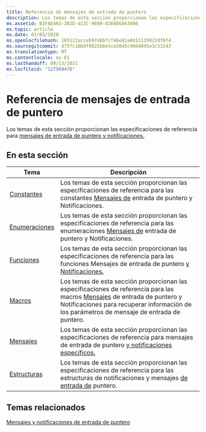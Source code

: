 ```yaml
---
title: Referencia de mensajes de entrada de puntero
description: Los temas de esta sección proporcionan las especificaciones de referencia para mensajes de entrada de puntero y notificaciones.
ms.assetid: B3FAE463-3B1D-412C-9698-8366D6A63806
ms.topic: article
ms.date: 02/03/2020
ms.openlocfilehash: 165121acceb974bbfcf46e81a0d11135022df8f4
ms.sourcegitcommit: d75fc10b9f0825bbe5ce5045c90d4045e3c53243
ms.translationtype: MT
ms.contentlocale: es-ES
ms.lasthandoff: 09/13/2021
ms.locfileid: "127569476"
---
```

# <a name="pointer-input-message-reference"></a>Referencia de mensajes de entrada de puntero

Los temas de esta sección proporcionan las especificaciones de referencia para [mensajes de entrada de puntero y notificaciones.](messages-and-notifications-portal.md)

## <a name="in-this-section"></a>En esta sección



| Tema                                   | Descripción                                                                                                                                                                                                                        |
|-----------------------------------------|------------------------------------------------------------------------------------------------------------------------------------------------------------------------------------------------------------------------------------|
| [Constantes](constants.md)<br/>   | Los temas de esta sección proporcionan las especificaciones de referencia para las constantes [Mensajes de](messages-and-notifications-portal.md) entrada de puntero y Notificaciones. <br/>                                                              |
| [Enumeraciones](enums.md)<br/>    | Los temas de esta sección proporcionan las especificaciones de referencia para las enumeraciones [Mensajes de](messages-and-notifications-portal.md) entrada de puntero y Notificaciones. <br/>                                                           |
| [Funciones](functions.md)<br/>   | Los temas de esta sección proporcionan las especificaciones de referencia para las funciones Mensajes de entrada de puntero [y Notificaciones.](messages-and-notifications-portal.md)<br/>                                                               |
| [Macros](macros.md)<br/>         | Los temas de esta sección proporcionan las especificaciones de referencia para las macros [Mensajes](messages-and-notifications-portal.md) de entrada de puntero y Notificaciones para recuperar información de los parámetros de mensaje de entrada de puntero.<br/> |
| [Mensajes](messages.md)<br/>     | Los temas de esta sección proporcionan las especificaciones de referencia para mensajes de entrada de puntero [y notificaciones específicos.](messages-and-notifications-portal.md)<br/>                                                                |
| [Estructuras](structures.md)<br/> | Los temas de esta sección proporcionan las especificaciones de referencia para las estructuras de notificaciones y mensajes [de entrada de](messages-and-notifications-portal.md) puntero.<br/>                                                              |



 

## <a name="related-topics"></a>Temas relacionados

<dl> <dt>

[Mensajes y notificaciones de entrada de puntero](messages-and-notifications-portal.md)
</dt> </dl>

 

 





